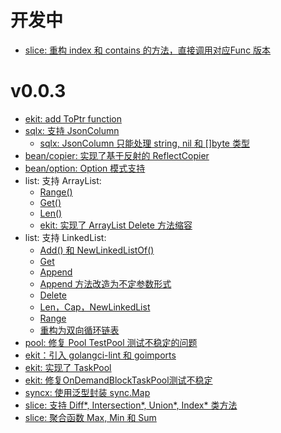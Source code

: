 # 开发中
- [slice: 重构 index 和 contains 的方法，直接调用对应Func 版本](https://github.com/gotomicro/ekit/pull/87)
# v0.0.3
- [ekit: add ToPtr function](https://github.com/gotomicro/ekit/pull/6)
- [sqlx: 支持 JsonColumn](https://github.com/gotomicro/ekit/pull/7)
  - [sqlx: JsonColumn 只能处理 string, nil 和 []byte 类型](https://github.com/gotomicro/ekit/pull/66)
- [bean/copier: 实现了基于反射的 ReflectCopier](https://github.com/gotomicro/ekit/pull/47)
- [bean/option: Option 模式支持](https://github.com/gotomicro/ekit/pull/78)
- list: 支持 ArrayList:
  - [Range()](https://github.com/gotomicro/ekit/pull/12)
  - [Get()](https://github.com/gotomicro/ekit/pull/18)
  - [Len()](https://github.com/gotomicro/ekit/pull/18)
  - [ekit: 实现了 ArrayList Delete 方法缩容](https://github.com/gotomicro/ekit/pull/63)
- list: 支持 LinkedList:
  - [Add() 和 NewLinkedListOf()](https://github.com/gotomicro/ekit/pull/26)
  - [Get](https://github.com/gotomicro/ekit/pull/31)
  - [Append](https://github.com/gotomicro/ekit/pull/34)
  - [Append 方法改造为不定参数形式](https://github.com/gotomicro/ekit/pull/58)
  - [Delete](https://github.com/gotomicro/ekit/pull/38)
  - [Len，Cap，NewLinkedList](https://github.com/gotomicro/ekit/pull/51)
  - [Range](https://github.com/gotomicro/ekit/pull/46)
  - [重构为双向循环链表](https://github.com/gotomicro/ekit/pull/73)
- [pool: 修复 Pool TestPool 测试不稳定的问题](https://github.com/gotomicro/ekit/pull/40)
- [ekit：引入 golangci-lint 和 goimports](https://github.com/gotomicro/ekit/pull/54)
- [ekit: 实现了 TaskPool](https://github.com/gotomicro/ekit/pull/57)
- [ekit: 修复OnDemandBlockTaskPool测试不稳定](https://github.com/gotomicro/ekit/pull/70)
- [syncx: 使用泛型封装 sync.Map](https://github.com/gotomicro/ekit/pull/79)
- [slice: 支持 Diff*, Intersection*, Union*, Index* 类方法](https://github.com/gotomicro/ekit/pull/83)
- [slice: 聚合函数 Max, Min 和 Sum](https://github.com/gotomicro/ekit/pull/82)